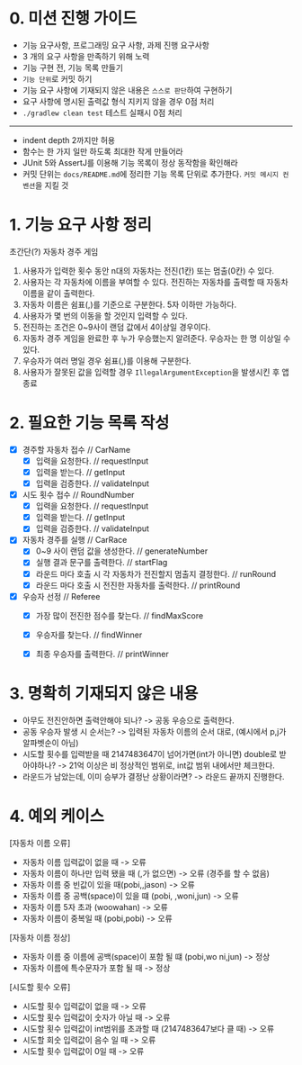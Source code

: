 # 0. 미션 진행 가이드
 - 기능 요구사항, 프로그래밍 요구 사항, 과제 진행 요구사항
 - 3 개의 요구 사항을 만족하기 위해 노력
 - 기능 구현 전, 기능 목록 만들기
 - `기능 단위`로 커밋 하기
 - 기능 요구 사항에 기재되지 않은 내용은 `스스로 판단`하여 구현하기
 - 요구 사항에 명시된 출력값 형식 지키지 않을 경우 0점 처리
 - `./gradlew clean test` 테스트 실패시 0점 처리

 ---
 - indent depth 2까지만 허용
 - 함수는 한 가지 일만 하도록 최대한 작게 만들어라
 - JUnit 5와 AssertJ를 이용해 기능 목록이 정상 동작함을 확인해라
 - 커밋 단위는 `docs/README.md`에 정리한 기능 목록 단위로 추가한다. `커밋 메시지 컨벤션`을 지킬 것

# 1. 기능 요구 사항 정리
초간단(?) 자동차 경주 게임
1) 사용자가 입력한 횟수 동안 n대의 자동차는 전진(1칸) 또는 멈출(0칸) 수 있다.
2) 사용자는 각 자동차에 이름을 부여할 수 있다. 전진하는 자동차를 출력할 때 자동차 이름을 같이 출력한다.
3) 자동차 이름은 쉼표(,)를 기준으로 구분한다. 5자 이하만 가능하다.
4) 사용자가 몇 번의 이동을 할 것인지 입력할 수 있다.
4) 전진하는 조건은 0~9사이 랜덤 값에서 4이상일 경우이다.
5) 자동차 경주 게임을 완료한 후 누가 우승했는지 알려준다. 우승자는 한 명 이상일 수 있다.
6) 우승자가 여러 명일 경우 쉼표(,)를 이용해 구분한다.
7) 사용자가 잘못된 값을 입력할 경우 `IllegalArgumentException`을 발생시킨 후 앱 종료

# 2. 필요한 기능 목록 작성
- [x] 경주할 자동차 접수 // CarName
  - [x] 입력을 요청한다. // requestInput
  - [x] 입력을 받는다. // getInput
  - [x] 입력을 검증한다. // validateInput

- [x] 시도 횟수 접수 // RoundNumber
  - [x] 입력을 요청한다. // requestInput
  - [x] 입력을 받는다. // getInput
  - [x] 입력을 검증한다. // validateInput

- [x] 자동차 경주를 실행 // CarRace
  - [x] 0~9 사이 랜덤 값을 생성한다. // generateNumber
  - [x] 실행 결과 문구를 출력한다. // startFlag
  - [x] 라운드 마다 호출 시 각 자동차가 전진할지 멈출지 결정한다. // runRound
  - [x] 라운드 마다 호출 시 전진한 자동차를 출력한다. // printRound

- [x] 우승자 선정 // Referee
  - [x] 가장 많이 전진한 점수를 찾는다. // findMaxScore
  - [x] 우승자를 찾는다. // findWinner
  - [x] 최종 우승자를 출력한다. // printWinner


# 3. 명확히 기재되지 않은 내용
- 아무도 전진안하면 출력안해야 되나? -> 공동 우승으로 출력한다.
- 공동 우승자 발생 시 순서는? -> 입력된 자동차 이름의 순서 대로, (예시에서 p,j가 알파벳순이 아님)
- 시도할 횟수를 입력받을 때 2147483647이 넘어가면(int가 아니면) double로 받아야하나? -> 21억 이상은 비 정상적인 범위로, int값 범위 내에서만 체크한다.
- 라운드가 남았는데, 이미 승부가 결정난 상황이라면? -> 라운드 끝까지 진행한다.

# 4. 예외 케이스
[자동차 이름 오류]
  - 자동차 이름 입력값이 없을 때 -> 오류
  - 자동차 이름이 하나만 입력 됐을 때 (,가 없으면) -> 오류 (경주를 할 수 없음)
  - 자동차 이름 중 빈값이 있을 때(pobi,,jason) -> 오류
  - 자동차 이름 중 공백(space)이 있을 떄 (pobi, ,woni,jun) -> 오류
  - 자동차 이름 5자 초과 (woowahan) -> 오류
  - 자동차 이름이 중복일 때 (pobi,pobi) -> 오류

[자동차 이름 정상]
  - 자동차 이름 중 이름에 공백(space)이 포함 될 떄 (pobi,wo ni,jun) -> 정상
  - 자동차 이름에 특수문자가 포함 될 때 -> 정상

[시도할 횟수 오류]
  - 시도할 횟수 입력값이 없을 때 -> 오류
  - 시도할 횟수 입력값이 숫자가 아닐 때 -> 오류
  - 시도할 횟수 입력값이 int범위를 초과할 때 (2147483647보다 클 때) -> 오류
  - 시도할 회숫 입력값이 음수 일 때 -> 오류
  - 시도할 횟수 입력값이 0일 때 -> 오류
